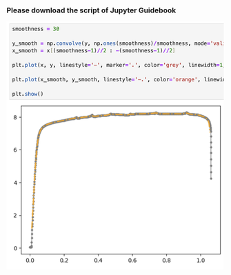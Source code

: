 ### Please download the script of Jupyter Guidebook

[<img src="https://raw.githubusercontent.com/MSE250/Plotting-Guidebook-for-MSE-250/main/pic/cover05_1.png" width="800">](https://github.com/MSE250/Plotting-Guidebook-for-MSE-250/blob/main/JupyterLab_plotting_guidebook.ipynb)

